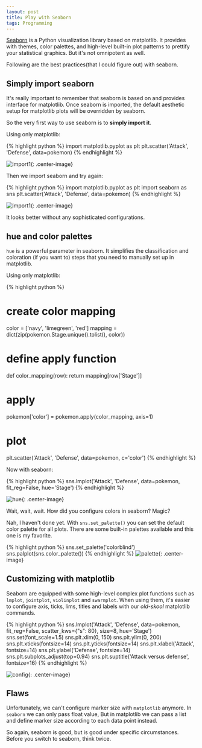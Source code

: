 ```yaml
---
layout: post
title: Play with Seaborn
tags: Programming
---
```


[Seaborn](http://seaborn.pydata.org/index.html) is a Python visualization library based on matplotlib. It provides with themes, color palettes, and high-level built-in plot patterns to prettify your statistical graphics. But it's not omnipotent as well.

<!-- more -->

Following are the best practices(that I could figure out) with seaborn.

## Simply import seaborn

It's really important to remember that seaborn is based on and provides interface for matplotlib. Once seaborn is imported, the default aesthetic setup for matplotlib plots will be overridden by seaborn.

So the very first way to use seaborn is to __simply import it__.

Using only matplotlib:

{% highlight python %}
import matplotlib.pyplot as plt
plt.scatter('Attack', 'Defense', data=pokemon)
{% endhighlight %}

![import1](https://jiaxi-github-pages-photohost.oss-cn-beijing.aliyuncs.com/pyreneesalpaca/images/2017-11-15-import-1.png){: .center-image}

Then we import seaborn and try again:

{% highlight python %}
import matplotlib.pyplot as plt
import seaborn as sns
plt.scatter('Attack', 'Defense', data=pokemon)
{% endhighlight %}

![import1](https://jiaxi-github-pages-photohost.oss-cn-beijing.aliyuncs.com/pyreneesalpaca/images/2017-11-15-import-2.png){: .center-image}


It looks better without any sophisticated configurations.

## hue and color palettes

`hue` is a powerful parameter in seaborn. It simplifies the classification and coloration (if you want to) steps that you need to manually set up in matplotlib.

Using only matplotlib:

{% highlight python %}
# create color mapping
color = ['navy', 'limegreen', 'red']
mapping = dict(zip(pokemon.Stage.unique().tolist(), color))

# define apply function
def color_mapping(row):
    return mapping[row['Stage']]

# apply
pokemon['color'] = pokemon.apply(color_mapping, axis=1)

# plot
plt.scatter('Attack', 'Defense', data=pokemon, c='color')
{% endhighlight %}

Now with seaborn:

{% highlight python %}
sns.lmplot('Attack', 'Defense', data=pokemon, fit_reg=False, hue='Stage')
{% endhighlight %}

![hue](https://jiaxi-github-pages-photohost.oss-cn-beijing.aliyuncs.com/pyreneesalpaca/images/2017-11-15-hue.png){: .center-image}

Wait, wait, wait. How did you configure colors in seaborn? Magic?

Nah, I haven't done yet. With `sns.set_palette()` you can set the default color palette for all plots. There are some built-in palettes available and this one is my favorite.

{% highlight python %}
sns.set_palette('colorblind')
sns.palplot(sns.color_palette())
{% endhighlight %}
![palette](https://jiaxi-github-pages-photohost.oss-cn-beijing.aliyuncs.com/pyreneesalpaca/images/2017-11-15-palette.png){: .center-image}

## Customizing with matplotlib

Seaborn are equipped with some high-level complex plot functions such as `lmplot`, `jointplot`, `violinplot` and `swarmplot`. When using them, it's easier to configure axis, ticks, lims, titles and labels with our *old-skool* matplotlib commands.

{% highlight python %}
sns.lmplot('Attack', 'Defense', data=pokemon, fit_reg=False, scatter_kws={"s": 80}, size=8, hue='Stage')
sns.set(font_scale=1.5)
sns.plt.xlim(0, 150)
sns.plt.ylim(0, 200)
sns.plt.xticks(fontsize=14)
sns.plt.yticks(fontsize=14)
sns.plt.xlabel('Attack', fontsize=14)
sns.plt.ylabel('Defense', fontsize=14)
sns.plt.subplots_adjust(top=0.94)
sns.plt.suptitle('Attack versus defense', fontsize=16)
{% endhighlight %}

![config](https://jiaxi-github-pages-photohost.oss-cn-beijing.aliyuncs.com/pyreneesalpaca/images/2017-11-15-config.png){: .center-image}

## Flaws

Unfortunately, we can't configure marker size with `matplotlib` anymore. In `seaborn` we can only pass float value, But in matplotlib we can pass a list and define marker size according to each data point instead.

So again, seaborn is good, but is good under specific circumstances. Before you switch to seaborn, think twice.


